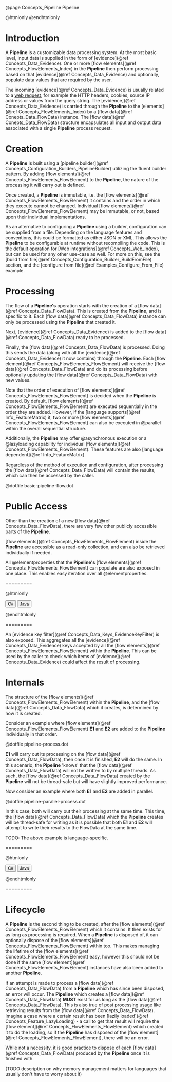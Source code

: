 @page Concepts_Pipeline Pipeline

@htmlonly <script type="text/javascript" src="examplegrabber.js"></script> @endhtmlonly


# Introduction

A **Pipeline** is a customizable data processing system. At the most basic level, input data is 
supplied in the form of [evidence](@ref Concepts_Data_Evidence). 
One or more [flow elements](@ref Concepts_FlowElements_Index) in the **Pipeline** then perform processing 
based on that [evidence](@ref Concepts_Data_Evidence) and optionally, populate data values that 
are required by the user.

The incoming [evidence](@ref Concepts_Data_Evidence) is usually related to a 
[web request](@term{WebRequest}), for example 
the HTTP headers, cookies, source IP address or values from the query string.
The [evidence](@ref Concepts_Data_Evidence) is carried through the **Pipeline** to the 
[elements](@ref Concepts_FlowElements_Index) by a [flow data](@ref Conepts_Data_FlowData) instance. 
The [flow data](@ref Conepts_Data_FlowData) structure encapsulates all input and output data associated 
with a single **Pipeline** process request.


# Creation

A **Pipeline** is built using a [pipeline builder](@ref Concepts_Configuration_Builders_PipelineBuilder)
utilizing the fluent builder pattern. By adding [flow elements](@ref Concepts_FlowElements_FlowElement)
to the **Pipeline**, the nature of the processing it will carry out is defined.

Once created, a **Pipeline** is immutable, i.e. the [flow elements](@ref Concepts_FlowElements_FlowElement)
it contains and the order in which they execute cannot be changed. Individual 
[flow elements](@ref Concepts_FlowElements_FlowElement) may be immutable, or not, based upon their
individual implementations.

As an alternative to configuring a **Pipeline** using a builder, configuration can be supplied from a file. 
Depending on the language features and conventions, this could be formatted as either JSON or XML.
This allows the **Pipeline** to be configurable at runtime without recompiling the code. This is the 
default operation for [Web integrations](@ref Concepts_Web_Index), but can be used for any other use-case
as well. 
For more on this, see the [build from file](@ref Concepts_Configuration_Builder_BuildFromFile) section, 
and the [configure from file](@ref Examples_Configure_From_File) example.


# Processing

The flow of a **Pipeline's** operation starts with the creation of a [flow data](@ref Concepts_Data_FlowData).
This is created from the **Pipeline**, and is specific to it. Each [flow data](@ref Concepts_Data_FlowData) instance
can only be processed using the **Pipeline** that created it.

Next, [evidence](@ref Concepts_Data_Evidence) is added to the [flow data](@ref Concepts_Data_FlowData) ready 
to be processed.

Finally, the [flow data](@ref Concepts_Data_FlowData) is processed. 
Doing this sends the data (along with all the [evidence](@ref Concepts_Data_Evidence) it
now contains) through the **Pipeline**. Each [flow element](@ref Concepts_FlowElements_FlowElement) will 
receive the [flow data](@ref Concepts_Data_FlowData) and do its processing before optionally updating the 
[flow data](@ref Concepts_Data_FlowData) with new values.

Note that the order of execution of [flow elements](@ref Concepts_FlowElements_FlowElement) is decided when the
**Pipeline** is created.
By default, [flow elements](@ref Concepts_FlowElements_FlowElement) are executed sequentially in the order
they are added. However, if the [language supports](@ref Info_FeatureMatrix) it, 
two or more [flow elements](@ref Concepts_FlowElements_FlowElement)
can also be executed in @parallel within the overall sequential structure.

Additionally, the **Pipeline** may offer @asynchronous execution or a \@lazyloading capability for individual 
[flow elements](@ref Concepts_FlowElements_FlowElement). These features are also [language dependent](@ref Info_FeatureMatrix).

Regardless of the method of execution and configuration, after processing the 
[flow data](@ref Concepts_Data_FlowData) will contain the results, which can then be accessed by the caller.


@dotfile basic-pipeline-flow.dot

# Public Access

Other than the creation of a new [flow data](@ref Concepts_Data_FlowData), there are very few other 
publicly accessible parts of the **Pipeline**.

[flow elements](@ref Concepts_FlowElements_FlowElement) inside the **Pipeline** are accessible as 
a read-only collection, and can also be retrieved individually if needed.

All @elementproperties that the **Pipeline's** 
[flow elements](@ref Concepts_FlowElements_FlowElement) can populate are also exposed in one place.
This enables easy iteration over all @elementproperties.

=========

@htmlonly

<button class="b-btn b-btn--secondary iterPropertiesBtn" onclick="grabSnippet(this, 'pipeline-dotnet', '_snippets.html', 'iter-properties', 'iterPropertiesBtn', 'iter-properties-eg')">C#</button>
<button class="b-btn b-btn--secondary iterPropertiesBtn" onclick="grabSnippet(this, 'pipeline-java', '_snippets.html', 'iter-properties', 'iterPropertiesBtn', 'iter-properties-eg')">Java</button>
<div id="iter-properties-eg"></div>

@endhtmlonly

=========

An [evidence key filter](@ref Concepts_Data_Keys_EvidenceKeyFilter) is also exposed. 
This aggregates all the [evidence](@ref Concepts_Data_Evidence) keys accepted by all the 
[flow elements](@ref Concepts_FlowElements_FlowElement) within the **Pipeline**. 
This can be used by the caller to check which items of [evidence](@ref Concepts_Data_Evidence) 
could affect the result of processing.


# Internals

The structure of the [flow elements](@ref Concepts_FlowElements_FlowElement) within the 
**Pipeline**, and the [flow data](@ref Concepts_Data_FlowData) which it creates, is determined
by how it is created.

Consider an example where [flow elements](@ref Concepts_FlowElements_FlowElement) **E1** 
and **E2** are added to the **Pipeline** individually in that order.

@dotfile pipeline-process.dot

**E1** will carry out its processing on the [flow data](@ref Concepts_Data_FlowData), then 
once it is finished, **E2** will do the same. In this scenario, the **Pipeline** 'knows' 
that the [flow data](@ref Concepts_Data_FlowData) will not be written to by multiple threads.
As such, the [flow data](@ref Concepts_Data_FlowData) created by the **Pipeline** will not be
thread-safe but will have slightly improved performance.

Now consider an example where both **E1** and **E2** are added in parallel.

@dotfile pipeline-parallel-process.dot

In this case, both will carry out their processing at the same time. This time, the 
[flow data](@ref Concepts_Data_FlowData)
which the **Pipeline** creates will be thread-safe for writing as it is possible that both 
**E1** and **E2** will attempt to write their results to the FlowData at the same time.

TODO: The above example is language-specific.

=========

@htmlonly

<button class="b-btn b-btn--secondary configBtn" onclick="grabSnippet(this, 'pipeline-dotnet', '_snippets.html', 'build-pipeline-cs', 'configBtn', 'config-eg')">C#</button>
<button class="b-btn b-btn--secondary configBtn" onclick="grabSnippet(this, 'pipeline-java', '_snippets.html', 'build-pipeline-java', 'configBtn', 'config-eg')">Java</button>
<div id="config-eg"></div>

@endhtmlonly

=========


# Lifecycle

A **Pipeline** is the second thing to be created, after the 
[flow elements](@ref Concepts_FlowElements_FlowElement) which it contains. It then exists for
as long as processing is required. When a **Pipeline** is disposed of, it can optionally dispose
of the [flow elements](@ref Concepts_FlowElements_FlowElement) within too. 
This makes managing the lifetime of the [flow elements](@ref Concepts_FlowElements_FlowElement)
easy, however this should not be done if the same 
[flow element](@ref Concepts_FlowElements_FlowElement) instances have also been added to 
another **Pipeline**.

If an attempt is made to process a [flow data](@ref Concepts_Data_FlowData) from a **Pipeline**
which has since been disposed, an error
will occur. The **Pipeline** which creates a [flow data](@ref Concepts_Data_FlowData) **MUST** 
exist for as long as the [flow data](@ref Concepts_Data_FlowData). This
is also true of post processing usage like retrieving results from the 
[flow data](@ref Concepts_Data_FlowData). 
Imagine a case where a certain result has been [lazily loaded](@ref Concepts_Feature_LazyLoading) - 
a call to get that result will require the [flow element](@ref Concepts_FlowElements_FlowElement)
which created it to do the loading, so if the **Pipeline** has disposed of the 
[flow element](@ref Concepts_FlowElements_FlowElement), there will be an error.

While not a necessity, it is good practice to dispose of each 
[flow data](@ref Concepts_Data_FlowData) produced by the **Pipeline** once
it is finished with.


(TODO description on why memory management matters for languages that usually don't have to worry about it)
